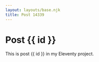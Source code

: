 ```yaml
---
layout: layouts/base.njk
title: Post 14339
---
```


# Post {{ id }}

This is post {{ id }} in my Eleventy project.

